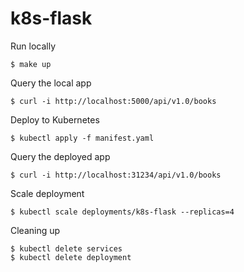 # k8s-flask

Run locally
```
$ make up
```

Query the local app
```
$ curl -i http://localhost:5000/api/v1.0/books
```

Deploy to Kubernetes
```
$ kubectl apply -f manifest.yaml
```

Query the deployed app
```
$ curl -i http://localhost:31234/api/v1.0/books
```

Scale deployment
```
$ kubectl scale deployments/k8s-flask --replicas=4
```

Cleaning up
```
$ kubectl delete services
$ kubectl delete deployment
```
